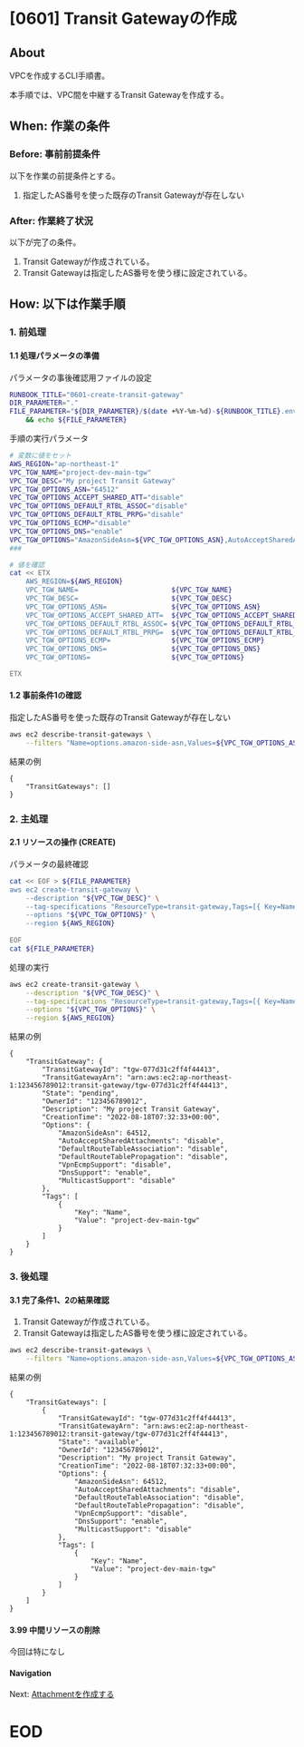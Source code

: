 # [0601] Transit Gatewayの作成

## About
VPCを作成するCLI手順書。

本手順では、VPC間を中継するTransit Gatewayを作成する。


## When: 作業の条件

### Before: 事前前提条件

以下を作業の前提条件とする。
1. 指定したAS番号を使った既存のTransit Gatewayが存在しない

### After: 作業終了状況

以下が完了の条件。

1. Transit Gatewayが作成されている。
1. Transit Gatewayは指定したAS番号を使う様に設定されている。


## How: 以下は作業手順

### 1. 前処理

#### 1.1 処理パラメータの準備

パラメータの事後確認用ファイルの設定

```bash
RUNBOOK_TITLE="0601-create-transit-gateway"
DIR_PARAMETER="."
FILE_PARAMETER="${DIR_PARAMETER}/$(date +%Y-%m-%d)-${RUNBOOK_TITLE}.env" \
    && echo ${FILE_PARAMETER}
```

手順の実行パラメータ
```bash
# 変数に値をセット
AWS_REGION="ap-northeast-1"
VPC_TGW_NAME="project-dev-main-tgw"
VPC_TGW_DESC="My project Transit Gateway"
VPC_TGW_OPTIONS_ASN="64512"
VPC_TGW_OPTIONS_ACCEPT_SHARED_ATT="disable"
VPC_TGW_OPTIONS_DEFAULT_RTBL_ASSOC="disable"
VPC_TGW_OPTIONS_DEFAULT_RTBL_PRPG="disable"
VPC_TGW_OPTIONS_ECMP="disable"
VPC_TGW_OPTIONS_DNS="enable"
VPC_TGW_OPTIONS="AmazonSideAsn=${VPC_TGW_OPTIONS_ASN},AutoAcceptSharedAttachments=${VPC_TGW_OPTIONS_ACCEPT_SHARED_ATT},DefaultRouteTableAssociation=${VPC_TGW_OPTIONS_DEFAULT_RTBL_ASSOC},DefaultRouteTablePropagation=${VPC_TGW_OPTIONS_DEFAULT_RTBL_PRPG},VpnEcmpSupport=${VPC_TGW_OPTIONS_ECMP},DnsSupport=${VPC_TGW_OPTIONS_DNS}"
###
```

```bash
# 値を確認
cat << ETX
    AWS_REGION=${AWS_REGION}
    VPC_TGW_NAME=                       ${VPC_TGW_NAME}
    VPC_TGW_DESC=                       ${VPC_TGW_DESC}
    VPC_TGW_OPTIONS_ASN=                ${VPC_TGW_OPTIONS_ASN}
    VPC_TGW_OPTIONS_ACCEPT_SHARED_ATT=  ${VPC_TGW_OPTIONS_ACCEPT_SHARED_ATT}
    VPC_TGW_OPTIONS_DEFAULT_RTBL_ASSOC= ${VPC_TGW_OPTIONS_DEFAULT_RTBL_ASSOC}
    VPC_TGW_OPTIONS_DEFAULT_RTBL_PRPG=  ${VPC_TGW_OPTIONS_DEFAULT_RTBL_PRPG}
    VPC_TGW_OPTIONS_ECMP=               ${VPC_TGW_OPTIONS_ECMP}
    VPC_TGW_OPTIONS_DNS=                ${VPC_TGW_OPTIONS_DNS}
    VPC_TGW_OPTIONS=                    ${VPC_TGW_OPTIONS}

ETX
```


#### 1.2 事前条件1の確認

指定したAS番号を使った既存のTransit Gatewayが存在しない

```bash
aws ec2 describe-transit-gateways \
    --filters "Name=options.amazon-side-asn,Values=${VPC_TGW_OPTIONS_ASN}"
```

結果の例
```output
{
    "TransitGateways": []
}
```


### 2. 主処理

#### 2.1 リソースの操作 (CREATE)

パラメータの最終確認

```bash
cat << EOF > ${FILE_PARAMETER}
aws ec2 create-transit-gateway \
    --description "${VPC_TGW_DESC}" \
    --tag-specifications "ResourceType=transit-gateway,Tags=[{ Key=Name,Value=${VPC_TGW_NAME} }]" \
    --options "${VPC_TGW_OPTIONS}" \
    --region ${AWS_REGION}
        
EOF
cat ${FILE_PARAMETER}
```

処理の実行

```bash
aws ec2 create-transit-gateway \
    --description "${VPC_TGW_DESC}" \
    --tag-specifications "ResourceType=transit-gateway,Tags=[{ Key=Name,Value=${VPC_TGW_NAME} }]" \
    --options "${VPC_TGW_OPTIONS}" \
    --region ${AWS_REGION}
```

結果の例
```output
{
    "TransitGateway": {
        "TransitGatewayId": "tgw-077d31c2ff4f44413",
        "TransitGatewayArn": "arn:aws:ec2:ap-northeast-1:123456789012:transit-gateway/tgw-077d31c2ff4f44413",
        "State": "pending",
        "OwnerId": "123456789012",
        "Description": "My project Transit Gateway",
        "CreationTime": "2022-08-18T07:32:33+00:00",
        "Options": {
            "AmazonSideAsn": 64512,
            "AutoAcceptSharedAttachments": "disable",
            "DefaultRouteTableAssociation": "disable",
            "DefaultRouteTablePropagation": "disable",
            "VpnEcmpSupport": "disable",
            "DnsSupport": "enable",
            "MulticastSupport": "disable"
        },
        "Tags": [
            {
                "Key": "Name",
                "Value": "project-dev-main-tgw"
            }
        ]
    }
}
```


### 3. 後処理

#### 3.1 完了条件1、2の結果確認

1. Transit Gatewayが作成されている。
1. Transit Gatewayは指定したAS番号を使う様に設定されている。


```bash
aws ec2 describe-transit-gateways \
    --filters "Name=options.amazon-side-asn,Values=${VPC_TGW_OPTIONS_ASN}"
```

結果の例
```output
{
    "TransitGateways": [
        {
            "TransitGatewayId": "tgw-077d31c2ff4f44413",
            "TransitGatewayArn": "arn:aws:ec2:ap-northeast-1:123456789012:transit-gateway/tgw-077d31c2ff4f44413",
            "State": "available",
            "OwnerId": "123456789012",
            "Description": "My project Transit Gateway",
            "CreationTime": "2022-08-18T07:32:33+00:00",
            "Options": {
                "AmazonSideAsn": 64512,
                "AutoAcceptSharedAttachments": "disable",
                "DefaultRouteTableAssociation": "disable",
                "DefaultRouteTablePropagation": "disable",
                "VpnEcmpSupport": "disable",
                "DnsSupport": "enable",
                "MulticastSupport": "disable"
            },
            "Tags": [
                {
                    "Key": "Name",
                    "Value": "project-dev-main-tgw"
                }
            ]
        }
    ]
}
```


#### 3.99 中間リソースの削除

今回は特になし

#### Navigation

Next: [Attachmentを作成する](./0602-CreateTGWAttachment-Runbook.md)

# EOD
